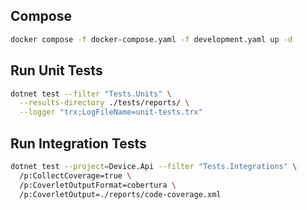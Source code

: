 ## Compose
```sh
docker compose -f docker-compose.yaml -f development.yaml up -d
```

## Run Unit Tests
```sh
dotnet test --filter "Tests.Units" \
  --results-directory ./tests/reports/ \
  --logger "trx;LogFileName=unit-tests.trx"
```

## Run Integration Tests
```sh
dotnet test --project=Device.Api --filter "Tests.Integrations" \
  /p:CollectCoverage=true \
  /p:CoverletOutputFormat=cobertura \
  /p:CoverletOutput=./reports/code-coverage.xml
```